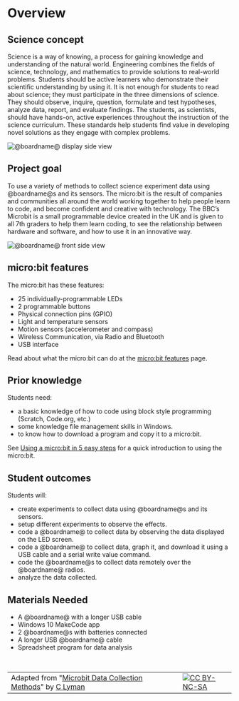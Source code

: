 # Overview

## Science concept

Science is a way of knowing, a process for gaining knowledge and understanding of the natural world. Engineering combines the fields of science, technology, and mathematics to provide solutions to real-world problems. Students should be active learners who demonstrate their scientific understanding by using it. It is not enough for students to read about science; they must participate in the three dimensions of science. They should observe, inquire, question, formulate and test hypotheses, analyze data, report, and evaluate findings. The students, as scientists, should have hands-on, active experiences throughout the instruction of the science curriculum. These standards help students find value in developing novel solutions as they engage with complex problems. 

![@boardname@ display side view](/static/courses/ucp-science/data-collection/mb-display-side.jpg)

## Project goal

To use a variety of methods to collect science experiment data using @boardname@s and its sensors. The micro:bit is the result of companies and communities all around the world working together to help people learn to code, and become confident and creative with technology. The BBC’s Microbit is a small programmable device created in the UK and is given to all 7th graders to help them learn coding, to see the relationship between hardware and software, and how to use it in an innovative way.

![@boardname@ front side view](/static/courses/ucp-science/data-collection/mb-front-side.jpg)

## micro:bit features

The micro:bit has these features:

* 25 individually-programmable LEDs
* 2 programmable buttons
* Physical connection pins (GPIO)
* Light and temperature sensors
* Motion sensors (accelerometer and compass)
* Wireless Communication, via Radio and Bluetooth
* USB interface

Read about what the micro:bit can do at the [micro:bit features](http://microbit.org/guide/features/) page.

## Prior knowledge

Students need:

* a basic knowledge of how to code using block style programming (Scratch, Code.org, etc.) 
* some knowledge file management skills in Windows.
* to know how to download a program and copy it to a micro:bit.

See [Using a micro:bit in 5 easy steps](http://microbit.org/guide/quick/) for a quick introduction to using the micro:bit.

## Student outcomes

Students will:

* create experiments to collect data using @boardname@s and its sensors. 
* setup different experiments to observe the effects.
* code a @boardname@ to collect data by observing the data displayed on the LED screen.
* code a @boardname@ to collect data, graph it, and download it using a USB cable and a serial write value command.
* code the @boardname@s to collect data remotely over the @boardname@ radios.
* analyze the data collected.

## Materials Needed

* A @boardname@ with a longer USB cable
* Windows 10 MakeCode app
* 2 @boardname@s with batteries connected
* A longer USB @boardname@ cable
* Spreadsheet program for data analysis

<br/>

| | | |
|-|-|-|
| Adapted from "[Microbit Data Collection Methods](https://drive.google.com/open?id=13Mi6caoelyzgch6tUj-wlw0bmgS7ikGEwYR2a37mEww)" by [C Lyman](http://utahcoding.org) | | [![CC BY-NC-SA](https://licensebuttons.net/l/by-nc-sa/4.0/80x15.png)](https://creativecommons.org/licenses/by-nc-sa/4.0/) |
